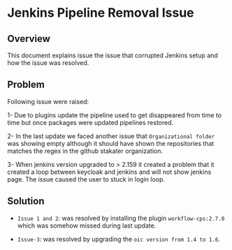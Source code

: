 # Jenkins Pipeline Removal Issue

## Overview

This document explains issue the issue that corrupted Jenkins setup and how the issue was resolved.

## Problem

Following issue were raised:

1-  Due to plugins update the pipeline used to get disappeared from time to time but once packages were updated pipelines restored.

2- In the last update we faced another issue that `Organizational folder` was showing empty although it should have shown the repositories that matches the regex in the github stakater organization.

3-  When jenkins version upgraded to > 2.159 it created a problem that it created a loop between keycloak and jenkins and will not show jenkins page. The issue caused the user to stuck in login loop.

## Solution

* `Issue 1 and 2`: was resolved by installing the plugin `workflow-cps:2.7.0` which was somehow missed during last update.

* `Issue-3`: was resolved by upgrading the `oic version from 1.4 to 1.6`.
